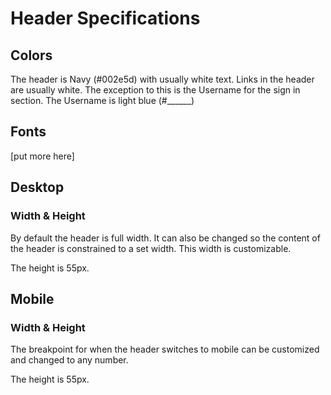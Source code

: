 # Header Specifications

## Colors
The header is Navy (#002e5d) with usually white text.
Links in the header are usually white.
The exception to this is the Username for the sign in section. 
The Username is light blue (#______)

## Fonts
[put more here]

## Desktop

### Width & Height
By default the header is full width. 
It can also be changed so the content of the header is constrained to a set width.
This width is customizable.

The height is 55px.

## Mobile

### Width & Height
The breakpoint for when the header switches to mobile can be customized and changed
to any number.

The height is 55px.